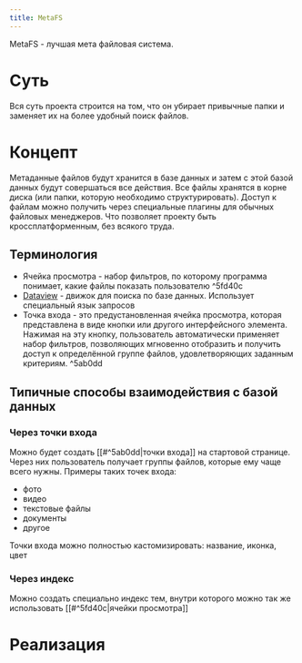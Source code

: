 ```yaml
---
title: MetaFS
---
```

MetaFS - лучшая мета файловая система.

# Суть

Вся суть проекта строится на том, что он убирает привычные папки и заменяет их на более удобный поиск файлов.  

# Концепт

Метаданные файлов будут хранится в базе данных и затем с этой базой данных будут совершаться все действия. Все файлы хранятся в корне диска (или папки, которую необходимо структурировать). Доступ к файлам можно получить через специальные плагины для обычных файловых менеджеров. Что позволяет проекту быть кроссплатформенным, без всякого труда. 

## Терминология

- Ячейка просмотра - набор фильтров, по которому программа понимает, какие файлы показать пользователю ^5fd40c
- [Dataview](https://blacksmithgu.github.io/obsidian-dataview/) - движок для поиска по базе данных. Использует специальный язык запросов 
- Точка входа - это предустановленная ячейка просмотра, которая представлена в виде кнопки или другого интерфейсного элемента. Нажимая на эту кнопку, пользователь автоматически применяет набор фильтров, позволяющих мгновенно отобразить и получить доступ к определённой группе файлов, удовлетворяющих заданным критериям.  ^5ab0dd

## Типичные способы взаимодействия с базой данных

### Через точки входа

Можно будет создать [[#^5ab0dd|точки входа]] на стартовой странице. Через них пользователь получает группы файлов, которые ему чаще всего нужны. Примеры таких точек входа:

- фото
- видео
- текстовые файлы
- документы
- другое

Точки входа можно полностью кастомизировать: название, иконка, цвет

### Через индекс

Можно создать специально индекс тем, внутри которого можно так же использовать [[#^5fd40c|ячейки просмотра]]

# Реализация
